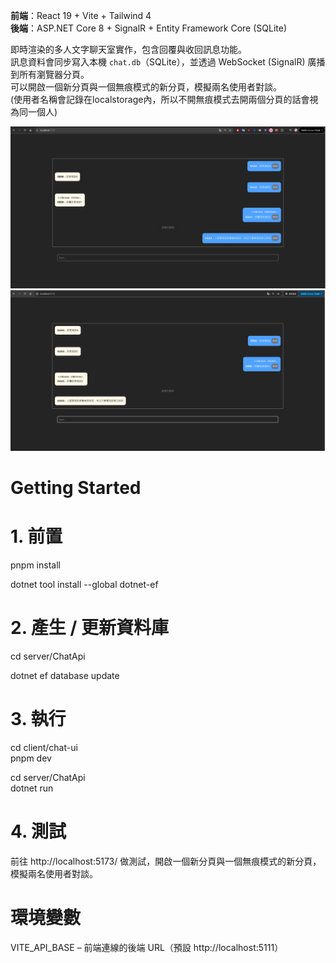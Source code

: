 **前端**：React 19 + Vite + Tailwind 4  
**後端**：ASP.NET Core 8 + SignalR + Entity Framework Core (SQLite)

即時渲染的多人文字聊天室實作，包含回覆與收回訊息功能。  
訊息資料會同步寫入本機 `chat.db`（SQLite），並透過 WebSocket (SignalR) 廣播到所有瀏覽器分頁。  
可以開啟一個新分頁與一個無痕模式的新分頁，模擬兩名使用者對談。  
(使用者名稱會記錄在localstorage內，所以不開無痕模式去開兩個分頁的話會視為同一個人)  

![聊天室展示1](chatroom-demo-image1.png)  
![聊天室展示2](chatroom-demo-image2.png)

# Getting Started

# 1. 前置
pnpm install  

dotnet tool install --global dotnet-ef  

# 2. 產生 / 更新資料庫
cd server/ChatApi  

dotnet ef database update  

# 3. 執行
cd client/chat-ui  
pnpm dev  

cd server/ChatApi  
dotnet run  

# 4. 測試  
前往 http://localhost:5173/ 做測試，開啟一個新分頁與一個無痕模式的新分頁，模擬兩名使用者對談。  

# 環境變數
VITE_API_BASE – 前端連線的後端 URL（預設 http://localhost:5111）  